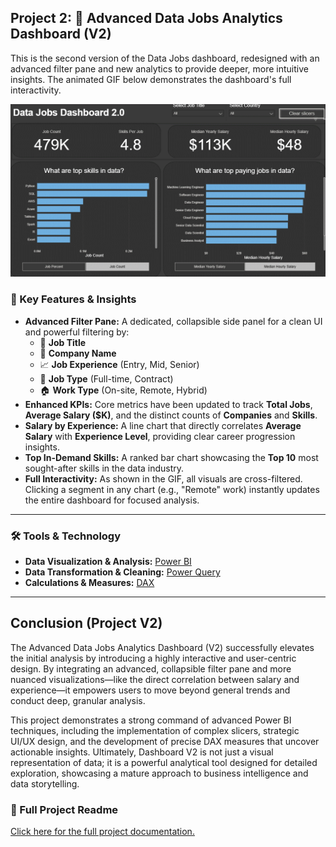 ## Project 2: 🚀 Advanced Data Jobs Analytics Dashboard (V2)

This is the second version of the Data Jobs dashboard, redesigned with an advanced filter pane and new analytics to provide deeper, more intuitive insights. The animated GIF below demonstrates the dashboard's full interactivity.

![Data Jobs Dashboard Page 1](/Images/Dashboard_Page%201_v2.gif) 


### 🔑 Key Features & Insights

* **Advanced Filter Pane:** A dedicated, collapsible side panel for a clean UI and powerful filtering by:
    * 📄 **Job Title**
    * 🏢 **Company Name**
    * 📈 **Job Experience** (Entry, Mid, Senior)
    * 📜 **Job Type** (Full-time, Contract)
    * 🏠 **Work Type** (On-site, Remote, Hybrid)
* **Enhanced KPIs:** Core metrics have been updated to track **Total Jobs**, **Average Salary ($K)**, and the distinct counts of **Companies** and **Skills**.
* **Salary by Experience:** A line chart that directly correlates **Average Salary** with **Experience Level**, providing clear career progression insights.
* **Top In-Demand Skills:** A ranked bar chart showcasing the **Top 10** most sought-after skills in the data industry.
* **Full Interactivity:** As shown in the GIF, all visuals are cross-filtered. Clicking a segment in any chart (e.g., "Remote" work) instantly updates the entire dashboard for focused analysis.

---

### 🛠️ Tools & Technology

* **Data Visualization & Analysis:** [Power BI](https://powerbi.microsoft.com/)
* **Data Transformation & Cleaning:** [Power Query](https://docs.microsoft.com/en-us/power-query/)
* **Calculations & Measures:** [DAX](https://docs.microsoft.com/en-us/dax/)

---

## Conclusion (Project V2)
The Advanced Data Jobs Analytics Dashboard (V2) successfully elevates the initial analysis by introducing a highly interactive and user-centric design. By integrating an advanced, collapsible filter pane and more nuanced visualizations—like the direct correlation between salary and experience—it empowers users to move beyond general trends and conduct deep, granular analysis.

This project demonstrates a strong command of advanced Power BI techniques, including the implementation of complex slicers, strategic UI/UX design, and the development of precise DAX measures that uncover actionable insights. Ultimately, Dashboard V2 is not just a visual representation of data; it is a powerful analytical tool designed for detailed exploration, showcasing a mature approach to business intelligence and data storytelling.

### 📂 Full Project Readme

[Click here for the full project documentation.](https://github.com/AshishShetty1854/Power_BI_Dashboard/blob/main/README.md)